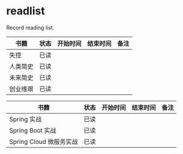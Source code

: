 # readlist

Record reading list.


书籍 | 状态 | 开始时间 | 结束时间 | 备注
------------------------- | ------------- | ------------- | ------------- | -------------
失控 | 已读 | | |
人类简史 | 已读 | | |
未来简史 | 已读 | | |
创业维艰 | 已读 | | |


书籍 | 状态 | 开始时间 | 结束时间 | 备注
------------------------- | ------------- | ------------- | ------------- | -------------
Spring 实战 | 已读 | | |
Spring Boot 实战 | 已读 | | |
Spring Cloud 微服务实战 | 已读 | | |
